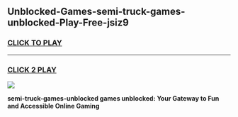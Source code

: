
## Unblocked-Games-semi-truck-games-unblocked-Play-Free-jsiz9
<h3>
<a href="https://premium76.site?title=semi-truck-games-unblocked&ref=20M">CLICK TO PLAY</a></h3>
<hr>

<h3>
<a href="https://premium76.site?title=semi-truck-games-unblocked&ref=20M">CLICK 2 PLAY</a>
  
</h3>

<a href="https://premium76.site?title=semi-truck-games-unblocked&ref=19M"><img src="https://clearcache.store/games.png"></a>


**semi-truck-games-unblocked games unblocked: Your Gateway to Fun and Accessible Online Gaming**
